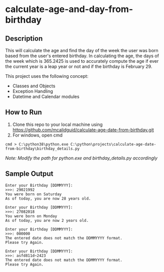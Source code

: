 # calculate-age-and-day-from-birthday

## Description
This will calculate the age and find the day of the week the user was born based from the user's entered birthday. In calculating the age, the days of the week which is 365.2425 is used to accurately compute the age if ever the current year is a leap year or not and if the birthday is February 29. 

This project uses the following concept:
* Classes and Objects
* Exception Handling
* Datetime and Calendar modules

## How to Run
1. Clone this repo to your local machine using https://github.com/mcalidguid/calculate-age-date-from-birthday.git
2. For windows, open cmd
```
cmd > C:\python38\python.exe C:\python\projects\calculate-age-date-from-birthday\birthday_details.py
```
_Note: Modify the path for python.exe and birthday_details.py accordingly_

## Sample Output
```
Enter your Birthday [DDMMYYY]:
>>>: 29021992
You were born on Saturday
As of today, you are now 28 years old.
```
```
Enter your Birthday [DDMMYYY]:
>>>: 27082018
You were born on Monday
As of today, you are now 2 years old.
```
```
Enter your Birthday [DDMMYYY]: 
>>>: 000000
The entered date does not match the DDMMYYYY format.
Please try Again.
```
```
Enter your Birthday [DDMMYYY]: 
>>>: asfd811d~2423
The entered date does not match the DDMMYYYY format.
Please try Again.
```


